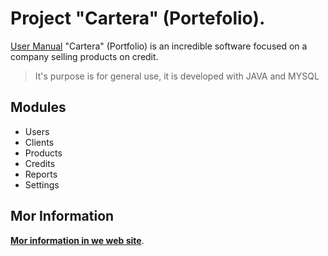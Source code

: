 # Project "Cartera" (Portefolio).
[User Manual](https://giohosting.com "User Manual \br")
"Cartera" (Portfolio) is an incredible software focused on a company selling products on credit.
> It's purpose is for general use, it is developed with JAVA and MYSQL

## Modules
* Users
* Clients
* Products
* Credits
* Reports
* Settings
## Mor Information
[**Mor information in we web site**](https://giohosting.com "Mor information").
